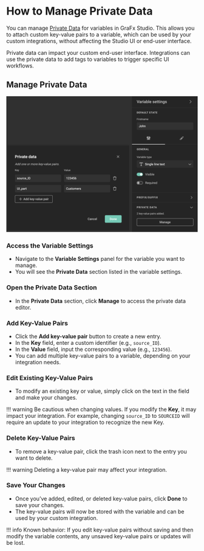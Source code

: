 # How to Manage Private Data

You can manage [Private Data](/GraFx-Studio/concepts/private-data/) for variables in GraFx Studio. This allows you to attach custom key-value pairs to a variable, which can be used by your custom integrations, without affecting the Studio UI or end-user interface.

Private data can impact your custom end-user interface. Integrations can use the private data to add tags to variables to trigger specific UI workflows.

## Manage Private Data

![screenshot-full](private-data01.png)

### Access the Variable Settings

   - Navigate to the **Variable Settings** panel for the variable you want to manage.
   - You will see the **Private Data** section listed in the variable settings.

### Open the Private Data Section
   - In the **Private Data** section, click **Manage** to access the private data editor.

### Add Key-Value Pairs

   - Click the **Add key-value pair** button to create a new entry.
   - In the **Key** field, enter a custom identifier (e.g., `source_ID`).
   - In the **Value** field, input the corresponding value (e.g., `123456`).
   - You can add multiple key-value pairs to a variable, depending on your integration needs.

### Edit Existing Key-Value Pairs
   - To modify an existing key or value, simply click on the text in the field and make your changes.
   
!!! warning
    Be cautious when changing values. If you modify the **Key**, it may impact your integration. For example, changing `source_ID` to `SOURCEID` will require an update to your integration to recognize the new Key.

### Delete Key-Value Pairs
   - To remove a key-value pair, click the trash icon next to the entry you want to delete.

!!! warning
    Deleting a key-value pair may affect your integration.

### Save Your Changes
   - Once you’ve added, edited, or deleted key-value pairs, click **Done** to save your changes.
   - The key-value pairs will now be stored with the variable and can be used by your custom integration.

!!! info
    Known behavior: If you edit key-value pairs without saving and then modify the variable contents, any unsaved key-value pairs or updates will be lost.